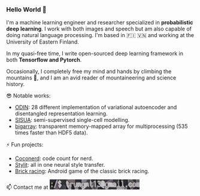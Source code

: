 ### Hello World 👋

I'm a machine learning engineer and researcher specialized in **probabilistic deep learning**. I work with both images and speech but am also capable of doing natural language processing.
I'm based in :finland: 🇻🇳 and working at the University of Eastern Finland.

In my quasi-free time, I write open-sourced deep learning framework in both **Tensorflow and Pytorch**. 

Occasionally, I completely free my mind and hands by climbing the mountains :mount_fuji:, and I am an avid reader of mountaineering and science history.

:sunglasses: Notable works:

- [ODIN](https://github.com/trungnt13/odin-ai): 28 different implementation of variational autoencoder and disentangled representation learning.
- [SISUA](https://github.com/trungnt13/sisua): semi-supervised single-cell modelling.
- [bigarray](https://github.com/trungnt13/bigarray): transparent memory-mapped array for multiprocessing (535 times faster than HDF5 data).

⚡ Fun projects:

- [Coconerd](https://github.com/trungnt13/Code-counts): code count for nerd.
- [Stylit](https://github.com/trungnt13/neural-style-transfer): all in one neural style transfer.
- [Brick racing](https://play.google.com/store/apps/details?id=com.trunganh.superbrickracing): Android game of the classic brick racing.

📫 Contact me at <img src="https://github.com/trungnt13/trungnt13/blob/main/tmp3.png" width="240">
<!-- ![Email](https://github.com/trungnt13/trungnt13/blob/main/tmp3.png | width=100) -->
